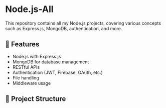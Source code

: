 # Node.js-All

This repository contains all my Node.js projects, covering various concepts such as Express.js, MongoDB, authentication, and more.

## 🚀 Features
- Node.js with Express.js
- MongoDB for database management
- RESTful APIs
- Authentication (JWT, Firebase, OAuth, etc.)
- File handling
- Middleware usage

## 📂 Project Structure

